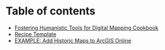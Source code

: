 # Table of contents

* [Fostering Humanistic Tools for Digital Mapping Cookbook](README.md)
* [Recipe Template](recipe-template.md)
* [EXAMPLE: Add Historic Maps to ArcGIS Online](example-add-historic-maps-to-arcgis-online.md)

